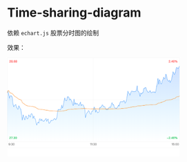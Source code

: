 # Time-sharing-diagram

依赖 `echart.js`
股票分时图的绘制

效果：

<img src="./screenshot.png" style="width:400px">
